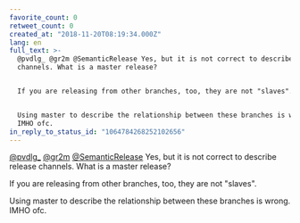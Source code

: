 ```yaml
---
favorite_count: 0
retweet_count: 0
created_at: "2018-11-20T08:19:34.000Z"
lang: en
full_text: >-
  @pvdlg_ @gr2m @SemanticRelease Yes, but it is not correct to describe release
  channels. What is a master release? 


  If you are releasing from other branches, too, they are not "slaves". 


  Using master to describe the relationship between these branches is wrong.
  IMHO ofc.
in_reply_to_status_id: "1064784268252102656"
---
```


[@pvdlg\_](https://twitter.com/pvdlg_) [@gr2m](https://twitter.com/gr2m)
[@SemanticRelease](https://twitter.com/SemanticRelease) Yes, but it is not
correct to describe release channels. What is a master release?

If you are releasing from other branches, too, they are not "slaves".

Using master to describe the relationship between these branches is wrong. IMHO
ofc.

